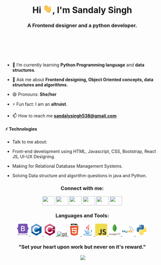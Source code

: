 <!-- ### Hi there 👋

🔭 I’m currently working on my portfolio website.

🌱 I’m currently learning Python Programming language and data structures.

👯 I’m looking to collaborate on projects related to python development, web development etc.

💬 Ask me about Frontend designing, Object Oriented concepts, data structures and algorithms.

😄 Pronouns: ...

⚡  Fun fact: ...

📫 How to reach me: sandalysingh538@gmail.com   -->

<h1 align="center">Hi <img src="https://raw.githubusercontent.com/ABSphreak/ABSphreak/master/gifs/Hi.gif" width="30px">, I'm Sandaly Singh</h1>
<h3 align="center">A Frontend designer and a python developer.</h3>


<p align="center"><img src="https://github-readme-streak-stats.herokuapp.com?user=sandy502&theme=tokyonight"
        alt="" /></p>
<!-- <p align="center"> <a href="https://github.com/ryo-ma/github-profile-trophy"><img
            src="https://github-profile-trophy.vercel.app/?username=sandy502&theme=juicyfresh&no-frame=true-ma&column=3&margin-w=15&margin-h=15"
            alt="" /></a> </p> -->
            
<!-- [![trophy](https://github-profile-trophy.vercel.app/?username=sandy502&theme=onedark)](https://github.com/ryo-ma/github-profile-trophy)             -->
<p align="center"> <img src="https://komarev.com/ghpvc/?username=sandy502&label=Profile%20views&color=0e75b6&style=flat" alt="" /> </p>
<p align="center"> <a href="https://twitter.com/SandalySingh" target=""><img
            src="https://img.shields.io/twitter/follow/sandalysingh?logo=twitter&style=for-the-badge"
            alt="" /></a> </p>


- 🌱 I’m currently learning **Python Programming language** and **data structures**.

- 💬 Ask me about **Frontend designing, Object Oriented concepts, data structures and algorithms.**

- 😄 Pronouns: **She/her**

- ⚡  Fun fact: I am an **altruist**.

- 📫 How to reach me **sandalysingh538@gmail.com**


#### ⚡ Technologies

- Talk to me about:

- Front-end development using HTML, Javascript, CSS, Bootstrap, React JS, UI-UX Designing.

- Making for Relational Database Management Systems.

- Solving Data structure and algorithm questions in java and Python.

<h3 align="center">Connect with me:</h3>
<p align="center">
    <a href="https://twitter.com/SandalySingh" target="blank"><img align="center"
            src="https://raw.githubusercontent.com/rahuldkjain/github-profile-readme-generator/master/src/images/icons/Social/twitter.svg"
            alt="" height="30" width="40" /></a>
    <a href="https://www.linkedin.com/in/sandalysingh99/" target="blank"><img align="center"
            src="https://raw.githubusercontent.com/rahuldkjain/github-profile-readme-generator/master/src/images/icons/Social/linked-in-alt.svg"
            alt="" height="30" width="40" /></a>
    <a href="https://www.codechef.com/users/sandy_979" target="blank"><img align="center"
            src="https://cdn.jsdelivr.net/npm/simple-icons@3.1.0/icons/codechef.svg" alt="" height="30"
            width="40" /></a>
    <a href="https://www.hackerrank.com/sandaly_jics131" target="blank"><img align="center"
            src="https://raw.githubusercontent.com/rahuldkjain/github-profile-readme-generator/master/src/images/icons/Social/hackerrank.svg"
            alt="" height="30" width="40" /></a>
    <a href="https://auth.geeksforgeeks.org/user/sandaly19jics141/" target="blank"><img align="center"
            src="https://raw.githubusercontent.com/rahuldkjain/github-profile-readme-generator/master/src/images/icons/Social/geeks-for-geeks.svg"
            alt="" height="30" width="40" /></a>
    <a href="https://discord.com/sandaly#5116/" target="blank"><img align="center"
            src="https://raw.githubusercontent.com/rahuldkjain/github-profile-readme-generator/master/src/images/icons/Social/discord.svg"
            alt="" height="30" width="40" /></a>
</p>


<h3 align="center">Languages and Tools:</h3>
<p align="center"> 
<!--             <a href="https://azure.microsoft.com/en-in/" target="_blank"> <img
            src="https://www.vectorlogo.zone/logos/microsoft_azure/microsoft_azure-icon.svg" alt="azure" width="40"
            height="40" /> </a>  -->
            <a href="https://getbootstrap.com" target="_blank"> <img
            src="https://raw.githubusercontent.com/devicons/devicon/master/icons/bootstrap/bootstrap-plain-wordmark.svg"
            alt="bootstrap" width="40" height="40" /> </a> 
            <a href="https://www.cprogramming.com/" target="_blank"> <img
            src="https://raw.githubusercontent.com/devicons/devicon/master/icons/c/c-original.svg" alt="c" width="40"
            height="40" /> </a> 
            <a href="https://www.w3schools.com/cpp/" target="_blank"> <img
            src="https://raw.githubusercontent.com/devicons/devicon/master/icons/cplusplus/cplusplus-original.svg"
            alt="cplusplus" width="40" height="40" /> </a> 
            <a href="https://www.w3schools.com/css/" target="_blank">
         <a href="https://git-scm.com/" target="_blank"> <img
            src="https://www.vectorlogo.zone/logos/git-scm/git-scm-icon.svg" alt="git" width="40" height="40" /> </a> 
         <a href="https://www.w3.org/html/" target="_blank"> <img
            src="https://raw.githubusercontent.com/devicons/devicon/master/icons/html5/html5-original-wordmark.svg"
            alt="html5" width="40" height="40" /> </a> 
         <a href="https://www.java.com" target="_blank"> <img
            src="https://raw.githubusercontent.com/devicons/devicon/master/icons/java/java-original.svg" alt="java"
            width="40" height="40" /> </a> 
         <a href="https://developer.mozilla.org/en-US/docs/Web/JavaScript"
        target="_blank"> <img
            src="https://raw.githubusercontent.com/devicons/devicon/master/icons/javascript/javascript-original.svg"
            alt="javascript" width="40" height="40" /> </a> 
<!--          <a href="https://www.linux.org/" target="_blank"> <img
            src="https://raw.githubusercontent.com/devicons/devicon/master/icons/linux/linux-original.svg" alt="linux"
            width="40" height="40" /> </a>  -->
         <a href="https://www.mongodb.com/" target="_blank"> <img
            src="https://raw.githubusercontent.com/devicons/devicon/master/icons/mongodb/mongodb-original-wordmark.svg"
            alt="mongodb" width="40" height="40" /> </a> 
         <a href="https://www.mysql.com/" target="_blank"> <img
            src="https://raw.githubusercontent.com/devicons/devicon/master/icons/mysql/mysql-original-wordmark.svg"
            alt="mysql" width="40" height="40" /> </a> 
         <a href="https://www.python.org" target="_blank"> <img
            src="https://raw.githubusercontent.com/devicons/devicon/master/icons/python/python-original.svg"
            alt="python" width="40" height="40" /> </a>  
<!--             <a href="https://www.tensorflow.org" target="_blank"> <img
            src="https://www.vectorlogo.zone/logos/tensorflow/tensorflow-icon.svg" alt="tensorflow" width="40"
            height="40" /> </a> </p> -->
                        
<h3 align="center">"Set your heart upon work but never on it's reward."</h3>                        
<p align="center"><img src="https://github-readme-stats.vercel.app/api/top-langs?username=sandy502&show_icons=true&theme=tokyonight&locale=en&layout=compact" alt="" />
   <img src="https://github-readme-stats.vercel.app/api?username=sandy502&show_icons=true&theme=tokyonight&count_private=true&include_all_commits=true" /></p>


<!--
**** is a ✨ _special_ ✨ repository because its `README.md` (this file) appears on your GitHub profile.

Here are some ideas to get you started:

- 🔭 I’m currently working on ...
- 🌱 I’m currently learning ...
- 👯 I’m looking to collaborate on ...
- 🤔 I’m looking for help with ...
- 💬 Ask me about ...
- 📫 How to reach me: ...
- 😄 Pronouns: ...
- ⚡ Fun fact: ...
-->
